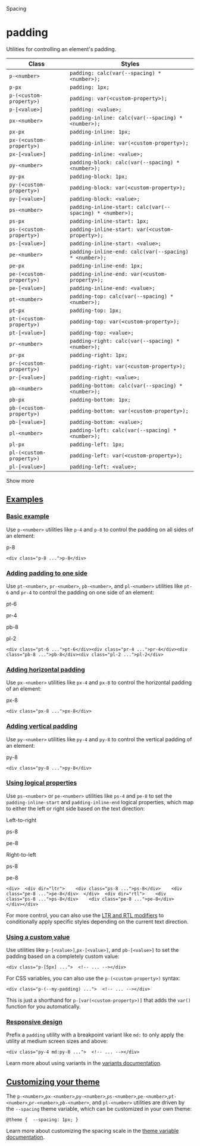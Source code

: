 Spacing

# padding

Utilities for controlling an element's padding.

| Class                    | Styles                                                   |
| ------------------------ | -------------------------------------------------------- |
| `p-<number>`             | `padding: calc(var(--spacing) * <number>);`              |
| `p-px`                   | `padding: 1px;`                                          |
| `p-(<custom-property>)`  | `padding: var(<custom-property>);`                       |
| `p-[<value>]`            | `padding: <value>;`                                      |
| `px-<number>`            | `padding-inline: calc(var(--spacing) * <number>);`       |
| `px-px`                  | `padding-inline: 1px;`                                   |
| `px-(<custom-property>)` | `padding-inline: var(<custom-property>);`                |
| `px-[<value>]`           | `padding-inline: <value>;`                               |
| `py-<number>`            | `padding-block: calc(var(--spacing) * <number>);`        |
| `py-px`                  | `padding-block: 1px;`                                    |
| `py-(<custom-property>)` | `padding-block: var(<custom-property>);`                 |
| `py-[<value>]`           | `padding-block: <value>;`                                |
| `ps-<number>`            | `padding-inline-start: calc(var(--spacing) * <number>);` |
| `ps-px`                  | `padding-inline-start: 1px;`                             |
| `ps-(<custom-property>)` | `padding-inline-start: var(<custom-property>);`          |
| `ps-[<value>]`           | `padding-inline-start: <value>;`                         |
| `pe-<number>`            | `padding-inline-end: calc(var(--spacing) * <number>);`   |
| `pe-px`                  | `padding-inline-end: 1px;`                               |
| `pe-(<custom-property>)` | `padding-inline-end: var(<custom-property>);`            |
| `pe-[<value>]`           | `padding-inline-end: <value>;`                           |
| `pt-<number>`            | `padding-top: calc(var(--spacing) * <number>);`          |
| `pt-px`                  | `padding-top: 1px;`                                      |
| `pt-(<custom-property>)` | `padding-top: var(<custom-property>);`                   |
| `pt-[<value>]`           | `padding-top: <value>;`                                  |
| `pr-<number>`            | `padding-right: calc(var(--spacing) * <number>);`        |
| `pr-px`                  | `padding-right: 1px;`                                    |
| `pr-(<custom-property>)` | `padding-right: var(<custom-property>);`                 |
| `pr-[<value>]`           | `padding-right: <value>;`                                |
| `pb-<number>`            | `padding-bottom: calc(var(--spacing) * <number>);`       |
| `pb-px`                  | `padding-bottom: 1px;`                                   |
| `pb-(<custom-property>)` | `padding-bottom: var(<custom-property>);`                |
| `pb-[<value>]`           | `padding-bottom: <value>;`                               |
| `pl-<number>`            | `padding-left: calc(var(--spacing) * <number>);`         |
| `pl-px`                  | `padding-left: 1px;`                                     |
| `pl-(<custom-property>)` | `padding-left: var(<custom-property>);`                  |
| `pl-[<value>]`           | `padding-left: <value>;`                                 |

Show more

## [Examples](#examples)

### [Basic example](#basic-example)

Use `p-<number>` utilities like `p-4` and `p-8` to control the padding on all sides of an element:

p-8

```
<div class="p-8 ...">p-8</div>
```

### [Adding padding to one side](#adding-padding-to-one-side)

Use `pt-<number>`, `pr-<number>`, `pb-<number>`, and `pl-<number>` utilities like `pt-6` and `pr-4` to control the padding on one side of an element:

pt-6

pr-4

pb-8

pl-2

```
<div class="pt-6 ...">pt-6</div><div class="pr-4 ...">pr-4</div><div class="pb-8 ...">pb-8</div><div class="pl-2 ...">pl-2</div>
```

### [Adding horizontal padding](#adding-horizontal-padding)

Use `px-<number>` utilities like `px-4` and `px-8` to control the horizontal padding of an element:

px-8

```
<div class="px-8 ...">px-8</div>
```

### [Adding vertical padding](#adding-vertical-padding)

Use `py-<number>` utilities like `py-4` and `py-8` to control the vertical padding of an element:

py-8

```
<div class="py-8 ...">py-8</div>
```

### [Using logical properties](#using-logical-properties)

Use `ps-<number>` or `pe-<number>` utilities like `ps-4` and `pe-8` to set the `padding-inline-start` and `padding-inline-end` logical properties, which map to either the left or right side based on the text direction:

Left-to-right

ps-8

pe-8

Right-to-left

ps-8

pe-8

```
<div>  <div dir="ltr">    <div class="ps-8 ...">ps-8</div>    <div class="pe-8 ...">pe-8</div>  </div>  <div dir="rtl">    <div class="ps-8 ...">ps-8</div>    <div class="pe-8 ...">pe-8</div>  </div></div>
```

For more control, you can also use the [LTR and RTL modifiers](/docs/hover-focus-and-other-states#rtl-support) to conditionally apply specific styles depending on the current text direction.

### [Using a custom value](#using-a-custom-value)

Use utilities like `p-[<value>]`,`px-[<value>]`, and `pb-[<value>]` to set the padding based on a completely custom value:

```
<div class="p-[5px] ...">  <!-- ... --></div>
```

For CSS variables, you can also use the `p-(<custom-property>)` syntax:

```
<div class="p-(--my-padding) ...">  <!-- ... --></div>
```

This is just a shorthand for `p-[var(<custom-property>)]` that adds the `var()` function for you automatically.

### [Responsive design](#responsive-design)

Prefix a `padding` utility with a breakpoint variant like `md:` to only apply the utility at medium screen sizes and above:

```
<div class="py-4 md:py-8 ...">  <!-- ... --></div>
```

Learn more about using variants in the [variants documentation](/docs/hover-focus-and-other-states).

## [Customizing your theme](#customizing-your-theme)

The `p-<number>`,`px-<number>`,`py-<number>`,`ps-<number>`,`pe-<number>`,`pt-<number>`,`pr-<number>`,`pb-<number>`, and `pl-<number>` utilities are driven by the `--spacing` theme variable, which can be customized in your own theme:

```
@theme {  --spacing: 1px; }
```

Learn more about customizing the spacing scale in the [theme variable documentation](/docs/theme).
